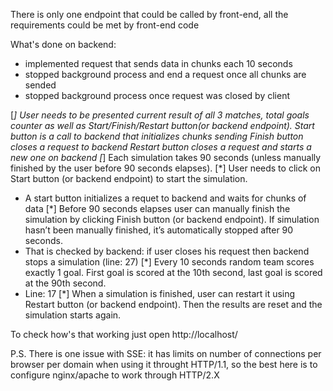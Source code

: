 There is only one endpoint that could be called by front-end, all the requirements could be met by front-end code

What's done on backend:
- implemented request that sends data in chunks each 10 seconds
- stopped background process and end a request once all chunks are sended
- stopped background process once request was closed by client

[*] User needs to be presented current result of all 3 matches, total goals counter as well as Start/Finish/Restart button(or backend endpoint).
Start button is a call to backend that initializes chunks sending
Finish button closes a request to backend
Restart button closes a request and starts a new one on backend
[*] Each simulation takes 90 seconds (unless manually finished by the user before 90 seconds elapses).
[*] User needs to click on Start button (or backend endpoint) to start the simulation.
- A start button initializes a requet to backend and waits for chunks of data
[*] Before 90 seconds elapses user can manually finish the simulation by clicking Finish button (or backend endpoint). If simulation hasn’t been manually finished, it’s automatically stopped after 90 seconds.
- That is checked by backend: if user closes his request then backend stops a simulation (line: 27)
[*] Every 10 seconds random team scores exactly 1 goal. First goal is scored at the 10th second, last goal is scored at the 90th second.
- Line: 17
[*] When a simulation is finished, user can restart it using Restart button (or backend endpoint). Then the results are reset and the simulation starts again.

To check how's that working just open http://localhost/

P.S. There is one issue with SSE: it has limits on number of connections per browser per domain when using it throught HTTP/1.1, so the best here is to configure nginx/apache to work through HTTP/2.X
